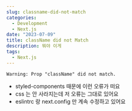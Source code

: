 ```yaml
---
slug: classname-did-not-match
categories:
  - Development
  - Next.js
date: "2023-07-09"
title: className did not Match
description: 뭐야 이게
tags:
  - Next.js
---
```


`Warning: Prop "className" did not match.`

- styled-components 때문에 이런 오류가 떠요
- css 는 안 사라지는데 저 오류는 그대로 있어요
- eslintrc 랑 next.config 만 계속 수정하고 있어요
